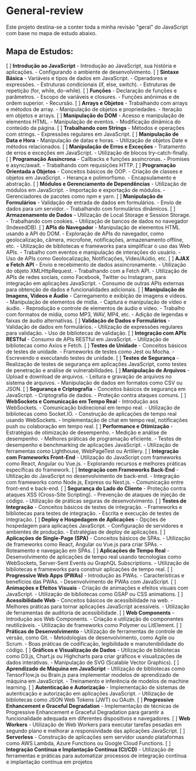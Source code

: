 # General-review

Este projeto destina-se a conter toda a minha revisão "geral" do JavaScript com base no mapa de estudo abaixo.

## Mapa de Estudos:

[ ]  **Introdução ao JavaScript**
    - Introdução ao JavaScript, sua história e aplicações.
    - Configurando o ambiente de desenvolvimento.
[ ]  **Sintaxe Básica**
    - Variáveis e tipos de dados em JavaScript.
    - Operadores e expressões.
    - Estruturas condicionais (if, else, switch).
    - Estruturas de repetição (for, while, do-while).
[ ]  **Funções**
    - Declaração de funções e parâmetros.
    - Escopo de variáveis e closures.
    - Funções anônimas e de ordem superior.
    - Recursão.
[ ]  **Arrays e Objetos**
    - Trabalhando com arrays e métodos de array.
    - Manipulação de objetos e propriedades.
    - Iteração em objetos e arrays.
[ ]  **Manipulação do DOM**
    - Acesso e manipulação de elementos HTML.
    - Manipulação de eventos.
    - Modificação dinâmica do conteúdo da página.
[ ]  **Trabalhando com Strings**
    - Métodos e operações com strings.
    - Expressões regulares em JavaScript.
[ ]  **Manipulação de Data e Hora**
    - Manipulação de datas e horas.
    - Utilização de objetos Date e métodos relacionados.
[ ]  **Manipulação de Erros e Exceções**
    - Tratamento de erros e exceções em JavaScript.
    - Utilização de blocos try-catch-finally.
[ ]  **Programação Assíncrona**
    - Callbacks e funções assíncronas.
    - Promises e async/await.
    - Trabalhando com requisições HTTP.
[ ]  **Programação Orientada a Objetos**
    - Conceitos básicos de OOP.
    - Criação de classes e objetos em JavaScript.
    - Herança e polimorfismo.
    - Encapsulamento e abstração.
[ ]  **Módulos e Gerenciamento de Dependências**
    - Utilização de módulos em JavaScript.
    - Importação e exportação de módulos.
    - Gerenciadores de pacotes como npm e yarn.
[ ]  **Manipulação de Formulários**
    - Validação de entrada de dados em formulários.
    - Envio de dados para um servidor.
    - Trabalhando com formulários dinâmicos.
[ ]  **Armazenamento de Dados**
    - Utilização de Local Storage e Session Storage.
    - Trabalhando com cookies.
    - Utilização de bancos de dados no navegador (IndexedDB).
[ ]  **APIs do Navegador**
    - Manipulação de elementos HTML usando a API do DOM.
    - Exploração de APIs do navegador, como geolocalização, câmera, microfone, notificações, armazenamento offline, etc.
    - Utilização de bibliotecas e frameworks para simplificar o uso das Web APIs.
    - Trabalho com eventos e manipulação de interações do usuário.
    - Uso de APIs como Geolocalização, Notificações, Vídeo/Aúdio, etc.
[ ]  **AJAX e Fetch API**
    - Envio e recebimento de dados assincronamente.
    - Utilização do objeto XMLHttpRequest.
    - Trabalhando com a Fetch API.
    - Utilização de APIs de redes sociais, como Facebook, Twitter ou Instagram, para integração em aplicações JavaScript.
    - Consumo de outras APIs externas para obtenção de dados e funcionalidades adicionais.
[ ]  **Manipulação de Imagens, Vídeos e Áudio**
    - Carregamento e exibição de imagens e vídeos.
    - Manipulação de elementos de mídia.
    - Captura e manipulação de vídeo e áudio.
    - Reprodução e controle de elementos de áudio e vídeo.
    - Trabalho com formatos de mídia, como MP3, WAV, MP4, etc.
    - Adição de legendas e faixas de áudio alternativas.
[ ]  **Validação de Dados e Formulários**
    - Validação de dados em formulários.
    - Utilização de expressões regulares para validação.
    - Uso de bibliotecas de validação.
[ ]  **Integração com APIs RESTful**
    - Consumo de APIs RESTful em JavaScript.
    - Utilização de bibliotecas como Axios e Fetch.
[ ]  **Testes de Unidade**
    - Conceitos básicos de testes de unidade.
    - Frameworks de testes como Jest ou Mocha.
    - Escrevendo e executando testes de unidade.
[ ]  **Testes de Segurança**
    - Realização de testes de segurança em aplicações JavaScript, como testes de penetração e análise de vulnerabilidades.
[ ]  **Manipulação de Arquivos**
    - Upload e download de arquivos.
    - Leitura e gravação de arquivos no sistema de arquivos.
    - Manipulação de dados em formatos como CSV ou JSON.
[ ]  **Segurança e Criptografia**
    - Conceitos básicos de segurança em JavaScript.
    - Criptografia de dados.
    - Proteção contra ataques comuns.
[ ]  **WebSockets e Comunicação em Tempo Real**
    - Introdução aos WebSockets.
    - Comunicação bidirecional em tempo real.
    - Utilização de bibliotecas como Socket.IO.
    - Construção de aplicações de tempo real usando WebSockets.
    - Implementação de chat em tempo real, notificações push ou colaboração em tempo real.
[ ]  **Performance e Otimização**
    - Estratégias de otimização de desempenho.
    - Medição e análise de desempenho.
    - Melhores práticas de programação eficiente.
    - Testes de desempenho e benchmarking de aplicações JavaScript.
    - Utilização de ferramentas como Lighthouse, WebPageTest ou Artillery.
[ ]  **Integração com Frameworks Front-End**
    - Utilização do JavaScript com frameworks como React, Angular ou Vue.js.
    - Explorando recursos e melhores práticas específicas do framework.
[ ]  **Integração com Frameworks Back-End**
    - Utilização do JavaScript no desenvolvimento de back-end.
    - Integração com frameworks como Node.js, Express ou Nest.js.
    - Comunicação entre front-end e back-end.
[ ]  **Segurança do Lado do Cliente**
    - Proteção contra ataques XSS (Cross-Site Scripting).
    - Prevenção de ataques de injeção de código.
    - Utilização de práticas seguras de desenvolvimento.
[ ]  **Testes de Integração**
    - Conceitos básicos de testes de integração.
    - Frameworks e bibliotecas para testes de integração.
    - Escrita e execução de testes de integração.
[ ]  **Deploy e Hospedagem de Aplicações**
    - Opções de hospedagem para aplicações JavaScript.
    - Configuração de servidores e ambientes de produção.
    - Estratégias de deploy de aplicações.
[ ]  **Aplicações de Single-Page (SPA)**
    - Conceitos básicos de SPAs.
    - Utilização de frameworks como React, Angular ou Vue.js para criar SPAs.
    - Roteamento e navegação em SPAs.
[ ]  **Aplicações de Tempo Real**
    - Desenvolvimento de aplicações de tempo real usando tecnologias como WebSockets, Server-Sent Events ou GraphQL Subscriptions.
    - Utilização de bibliotecas e frameworks para construir aplicações de tempo real.
[ ]  **Progressive Web Apps (PWAs)**
    - Introdução às PWAs.
    - Características e benefícios das PWAs.
    - Desenvolvimento de PWAs com JavaScript.
[ ]  **Animações e Efeitos Visuais**
    - Criação de animações e efeitos visuais com JavaScript.
    - Utilização de bibliotecas como GSAP ou CSS animations.
[ ]  **Acessibilidade Web**
    - Conceitos básicos de acessibilidade na web.
    - Melhores práticas para tornar aplicações JavaScript acessíveis.
    - Utilização de ferramentas de auditoria de acessibilidade.
[ ]  **Web Components**
    - Introdução aos Web Components.
    - Criação e utilização de componentes reutilizáveis.
    - Utilização de frameworks como Polymer ou LitElement.
[ ]  **Práticas de Desenvolvimento**
    - Utilização de ferramentas de controle de versão, como Git.
    - Metodologias de desenvolvimento, como Agile ou Scrum.
    - Boas práticas de codificação, legibilidade e manutenibilidade do código.
[ ]  **Gráficos e Visualização de Dados**
    - Utilização de bibliotecas como D3.js, Chart.js ou Highcharts para criar gráficos e visualizações de dados interativas.
    - Manipulação de SVG (Scalable Vector Graphics).
[ ]  **Aprendizado de Máquina em JavaScript**
    - Utilização de bibliotecas como TensorFlow.js ou Brain.js para implementar modelos de aprendizado de máquina em JavaScript.
    - Treinamento e inferência de modelos de machine learning.
[ ]  **Autenticação e Autorização**
    - Implementação de sistemas de autenticação e autorização em aplicações JavaScript.
    - Utilização de bibliotecas como JSON Web Tokens (JWT) ou OAuth.
[ ]  **Progressive Enhancement e Graceful Degradation**
    - Implementação de técnicas de Progressive Enhancement e Graceful Degradation para garantir a funcionalidade adequada em diferentes dispositivos e navegadores.
[ ]  **Web Workers**
    - Utilização de Web Workers para executar tarefas pesadas em segundo plano e melhorar a responsividade das aplicações JavaScript.
[ ]  **Serverless**
    - Construção de aplicações sem servidor usando plataformas como AWS Lambda, Azure Functions ou Google Cloud Functions.
[ ]  **Integração Contínua e Implantação Contínua (CI/CD)**
    - Utilização de ferramentas e práticas para automatizar processos de integração contínua e implantação contínua em projetos
